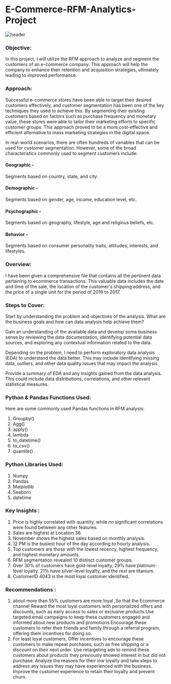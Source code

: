 # E-Commerce-RFM-Analytics-Project
![header](https://user-images.githubusercontent.com/98810351/234837782-1410a9f5-5343-45be-8a5b-561e798941a6.jpg)


### Objective:
In this project, I will utilize the RFM approach to analyze and segment the customers of an e-commerce company. This approach will help the company to enhance their retention and acquisition strategies, ultimately leading to improved performance.

### Approach:
Successful e-commerce stores have been able to target their desired customers effectively, and customer segmentation has been one of the key techniques they used to achieve this. By segmenting their existing customers based on factors such as purchase frequency and monetary value, these stores were able to tailor their marketing efforts to specific customer groups. This approach proved to be a more cost-effective and efficient alternative to mass marketing strategies in the digital space.

In real-world scenarios, there are often hundreds of variables that can be used for customer segmentation. However, some of the broad characteristics commonly used to segment customers include:
#### Geographic - 
Segments based on country, state, and city. 
#### Demographic - 
Segments based on gender, age, income, education level, etc. 
#### Psychographic - 
Segments based on geography, lifestyle, age and religious beliefs, etc. 
#### Behavior - 
Segments based on consumer personality traits, attitudes, interests, and lifestyles.

### Overview:
I have been given a comprehensive file that contains all the pertinent data pertaining to ecommerce transactions. This valuable data includes the date and time of the sale, the location of the customer's shipping address, and the price of a single unit for the period of 2016 to 2017.

### Steps to Cover:
Start by understanding the problem and objectives of the analysis. What are the business goals and how can data analysis help achieve them?

Gain an understanding of the available data and develop some business sense by reviewing the data documentation, identifying potential data sources, and exploring any contextual information related to the data.

Depending on the problem, I need to perform exploratory data analysis (EDA) to understand the data better. This may include identifying missing data, outliers, and other data quality issues that may impact the analysis.

Provide a summary of  EDA and any insights gained from the data analysis. This could include data distributions, correlations, and other relevant statistical measures.

### Python & Pandas Functions Used:
Here are some commonly used Pandas functions in RFM analysis:
1. Groupby()
2. Agg()
3. apply()
4. lambda
5. to_datetime()
6. to_csv()
7. quantile()

### Python Libraries Used:
1. Numpy
2. Pandas
3. Matplotlib
4. Seaborn
5. datetime

### Key Insights :
1. Price is highly correlated with quantity, while no significant correlations were found between any other features.
2. Sales are highest at Location 36.
3. November shows the highest sales based on monthly analysis.
4. 12 PM is the busiest hour of the day according to hourly analysis.
5. Top customers are those with the lowest recency, highest frequency, and highest monetary amounts.
6. RFM segmentation revealed 10 distinct customer groups.
7. Over 30% of customers have gold-level loyalty, 29% have platinum-level loyalty, 21% have silver-level loyalty, and the rest are titanium.
8. CustomerID 4043 is the most loyal customer identified. 

### Recommendations :
1. about more than 55% customers are more loyal ,So that the Ecommerce channel Reward the most loyal customers with personalized offers and 
discounts, such as early access to sales or exclusive products.Use targeted email campaigns to keep these customers engaged and informed about new products and promotions.Encourage these customers to refer their friends and family through a referral program, offering them incentives for doing so.
2. For least loyal customers, Offer incentives to encourage these customers to make repeat purchases, such as free shipping or a discount on their next order.
Use retargeting ads to remind these customers about products they previously showed interest in but did not purchase.
Analyze the reasons for their low loyalty and take steps to address any issues they may have experienced with the business.
Improve the customer experience to retain their loyalty and prevent churn.





